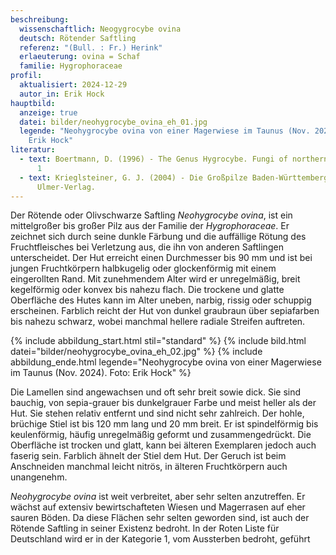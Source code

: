 ```yaml
---
beschreibung:
  wissenschaftlich: Neogygrocybe ovina
  deutsch: Rötender Saftling
  referenz: "(Bull. : Fr.) Herink"
  erlaeuterung: ovina = Schaf
  familie: Hygrophoraceae
profil:
  aktualisiert: 2024-12-29
  autor_in: Erik Hock
hauptbild:
  anzeige: true
  datei: bilder/neohygrocybe_ovina_eh_01.jpg
  legende: "Neohygrocybe ovina von einer Magerwiese im Taunus (Nov. 2024). Foto:
    Erik Hock"
literatur:
  - text: Boertmann, D. (1996) - The Genus Hygrocybe. Fungi of northern Europe - Vol
      1
  - text: Krieglsteiner, G. J. (2004) - Die Großpilze Baden-Württembergs. Band 4.
      Ulmer-Verlag.
---
```

Der Rötende oder Olivschwarze Saftling *Neohygrocybe ovina*, ist ein mittelgroßer bis großer Pilz aus der Familie der *Hygrophoraceae*. Er zeichnet sich durch seine dunkle Färbung und die auffällige Rötung des Fruchtfleisches bei Verletzung aus, die ihn von anderen Saftlingen unterscheidet. Der Hut erreicht einen Durchmesser bis 90 mm und ist bei jungen Fruchtkörpern halbkugelig oder glockenförmig mit einem eingerollten Rand. Mit zunehmendem Alter wird er unregelmäßig, breit kegelförmig oder konvex bis nahezu flach. Die trockene und glatte Oberfläche des Hutes kann im Alter uneben, narbig, rissig oder schuppig erscheinen. Farblich reicht der Hut von dunkel graubraun über sepiafarben bis nahezu schwarz, wobei manchmal hellere radiale Streifen auftreten.

{% include abbildung_start.html stil="standard" %}
{% include bild.html datei="bilder/neohygrocybe_ovina_eh_02.jpg" %}
{% include abbildung_ende.html legende="Neohygrocybe ovina von einer Magerwiese im Taunus (Nov. 2024). Foto: Erik Hock" %}

Die Lamellen sind angewachsen und oft sehr breit sowie dick. Sie sind bauchig, von sepia-grauer bis dunkelgrauer Farbe und meist heller als der Hut. Sie stehen relativ entfernt und sind nicht sehr zahlreich. Der hohle, brüchige Stiel ist bis 120 mm lang und 20 mm breit. Er ist spindelförmig bis keulenförmig, häufig unregelmäßig geformt und zusammengedrückt. Die Oberfläche ist trocken und glatt, kann bei älteren Exemplaren jedoch auch faserig sein. Farblich ähnelt der Stiel dem Hut. Der Geruch ist beim Anschneiden manchmal leicht nitrös, in älteren Fruchtkörpern auch unangenehm.

*Neohygrocybe ovina* ist weit verbreitet, aber sehr selten anzutreffen. Er wächst auf extensiv bewirtschafteten Wiesen und Magerrasen auf eher sauren Böden. Da diese Flächen sehr selten geworden sind, ist auch der Rötende Saftling in seiner Existenz bedroht. In der Roten Liste für Deutschland wird er in der Kategorie 1, vom Aussterben bedroht, geführt
